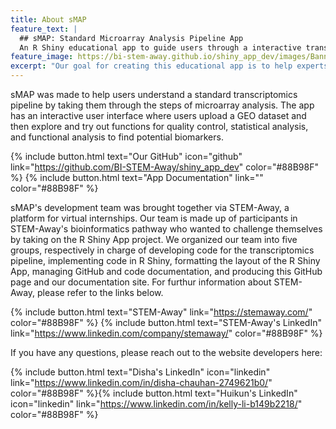 ```yaml
---
title: About sMAP
feature_text: |
  ## sMAP: Standard Microarray Analysis Pipeline App
  An R Shiny educational app to guide users through a interactive transcriptomics pipeline
feature_image: https://bi-stem-away.github.io/shiny_app_dev/images/Banner3.jpg
excerpt: "Our goal for creating this educational app is to help experts and intellectuals easily access the transcriptomics information and data they need. On this web page, users can view the project details via the links on the front page."
---
```


sMAP was made to help users understand a standard transcriptomics pipeline by taking them through the steps of microarray analysis. The app has an interactive user interface where users upload a GEO dataset and then explore and try out functions for quality control, statistical analysis, and functional analysis to find potential biomarkers.

{% include button.html text="Our GitHub" icon="github" link="https://github.com/BI-STEM-Away/shiny_app_dev" color="#88B98F" %} {% include button.html text="App Documentation" link="" color="#88B98F" %} 

sMAP's development team was brought together via STEM-Away, a platform for virtual internships. Our team is made up of participants in STEM-Away's bioinformatics pathway who wanted to challenge themselves by taking on the R Shiny App project. We organized our team into five groups, respectively in charge of developing code for the transcriptomics pipeline, implementing code in R Shiny, formatting the layout of the R Shiny App, managing GitHub and code documentation, and producing this GitHub page and our documentation site. For furthur information about STEM-Away, please refer to the links below.


{% include button.html text="STEM-Away"  link="https://stemaway.com/" color="#88B98F" %} {% include button.html text="STEM-Away's LinkedIn" link="https://www.linkedin.com/company/stemaway/" color="#88B98F" %}

If you have any questions, please reach out to the website developers here:

{% include button.html text="Disha's LinkedIn" icon="linkedin" link="https://www.linkedin.com/in/disha-chauhan-2749621b0/"  color="#88B98F" %}{% include button.html text="Huikun's LinkedIn" icon="linkedin" link="https://www.linkedin.com/in/kelly-li-b149b2218/" color="#88B98F" %}
